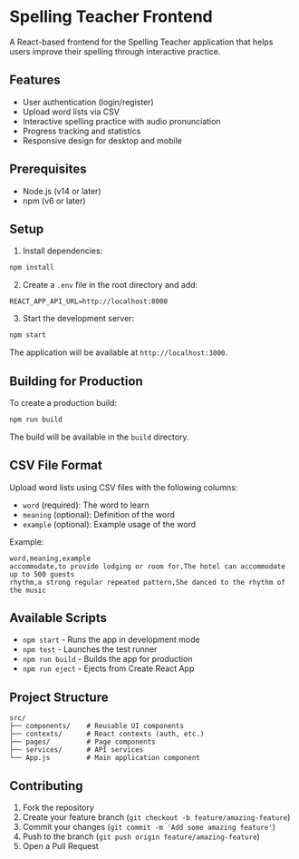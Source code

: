 # Spelling Teacher Frontend

A React-based frontend for the Spelling Teacher application that helps users improve their spelling through interactive practice.

## Features

- User authentication (login/register)
- Upload word lists via CSV
- Interactive spelling practice with audio pronunciation
- Progress tracking and statistics
- Responsive design for desktop and mobile

## Prerequisites

- Node.js (v14 or later)
- npm (v6 or later)

## Setup

1. Install dependencies:
```bash
npm install
```

2. Create a `.env` file in the root directory and add:
```
REACT_APP_API_URL=http://localhost:8000
```

3. Start the development server:
```bash
npm start
```

The application will be available at `http://localhost:3000`.

## Building for Production

To create a production build:

```bash
npm run build
```

The build will be available in the `build` directory.

## CSV File Format

Upload word lists using CSV files with the following columns:
- `word` (required): The word to learn
- `meaning` (optional): Definition of the word
- `example` (optional): Example usage of the word

Example:
```csv
word,meaning,example
accommodate,to provide lodging or room for,The hotel can accommodate up to 500 guests
rhythm,a strong regular repeated pattern,She danced to the rhythm of the music
```

## Available Scripts

- `npm start` - Runs the app in development mode
- `npm test` - Launches the test runner
- `npm run build` - Builds the app for production
- `npm run eject` - Ejects from Create React App

## Project Structure

```
src/
├── components/    # Reusable UI components
├── contexts/      # React contexts (auth, etc.)
├── pages/         # Page components
├── services/      # API services
└── App.js         # Main application component
```

## Contributing

1. Fork the repository
2. Create your feature branch (`git checkout -b feature/amazing-feature`)
3. Commit your changes (`git commit -m 'Add some amazing feature'`)
4. Push to the branch (`git push origin feature/amazing-feature`)
5. Open a Pull Request
